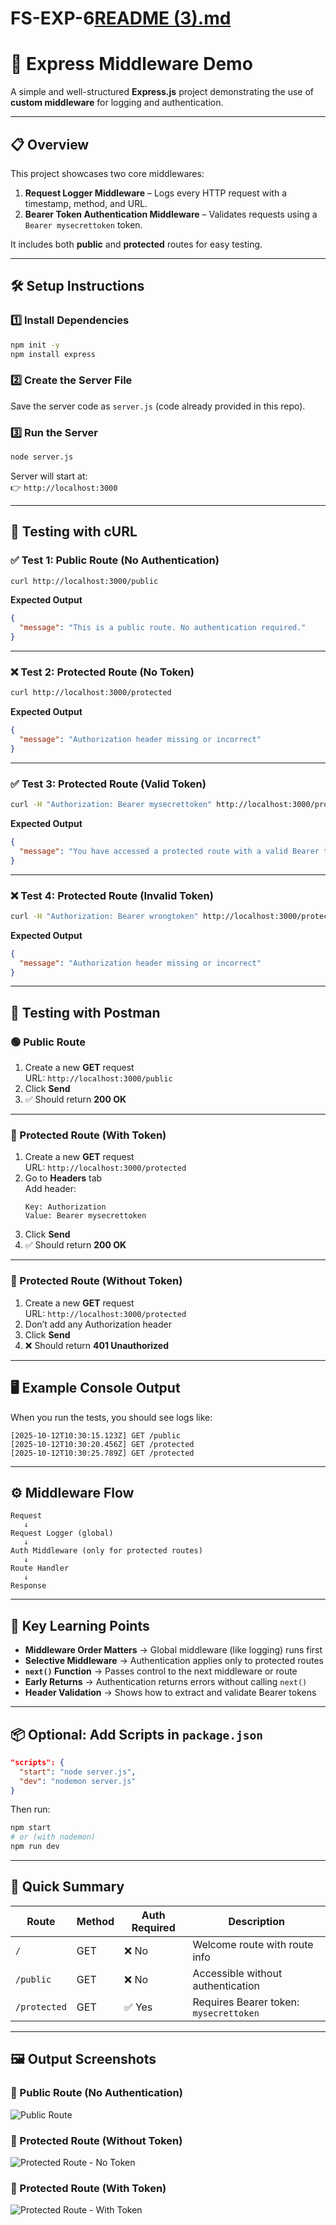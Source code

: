 # FS-EXP-6[README (3).md](https://github.com/user-attachments/files/23217468/README.3.md)
# 🚀 Express Middleware Demo

A simple and well-structured **Express.js** project demonstrating the use of **custom middleware** for logging and authentication.

---

## 📋 Overview

This project showcases two core middlewares:
1. **Request Logger Middleware** – Logs every HTTP request with a timestamp, method, and URL.  
2. **Bearer Token Authentication Middleware** – Validates requests using a `Bearer mysecrettoken` token.

It includes both **public** and **protected** routes for easy testing.

---

## 🛠️ Setup Instructions

### 1️⃣ Install Dependencies
```bash
npm init -y
npm install express
```

### 2️⃣ Create the Server File
Save the server code as `server.js` (code already provided in this repo).

### 3️⃣ Run the Server
```bash
node server.js
```

Server will start at:  
👉 `http://localhost:3000`

---

## 🧪 Testing with cURL

### ✅ Test 1: Public Route (No Authentication)
```bash
curl http://localhost:3000/public
```
**Expected Output**
```json
{
  "message": "This is a public route. No authentication required."
}
```

---

### ❌ Test 2: Protected Route (No Token)
```bash
curl http://localhost:3000/protected
```
**Expected Output**
```json
{
  "message": "Authorization header missing or incorrect"
}
```

---

### ✅ Test 3: Protected Route (Valid Token)
```bash
curl -H "Authorization: Bearer mysecrettoken" http://localhost:3000/protected
```
**Expected Output**
```json
{
  "message": "You have accessed a protected route with a valid Bearer token!"
}
```

---

### ❌ Test 4: Protected Route (Invalid Token)
```bash
curl -H "Authorization: Bearer wrongtoken" http://localhost:3000/protected
```
**Expected Output**
```json
{
  "message": "Authorization header missing or incorrect"
}
```

---

## 🧰 Testing with Postman

### 🟢 Public Route
1. Create a new **GET** request  
   URL: `http://localhost:3000/public`  
2. Click **Send**  
3. ✅ Should return **200 OK**

---

### 🔐 Protected Route (With Token)
1. Create a new **GET** request  
   URL: `http://localhost:3000/protected`  
2. Go to **Headers** tab  
   Add header:
   ```
   Key: Authorization
   Value: Bearer mysecrettoken
   ```
3. Click **Send**  
4. ✅ Should return **200 OK**

---

### 🔴 Protected Route (Without Token)
1. Create a new **GET** request  
   URL: `http://localhost:3000/protected`  
2. Don’t add any Authorization header  
3. Click **Send**  
4. ❌ Should return **401 Unauthorized**

---

## 🖥️ Example Console Output
When you run the tests, you should see logs like:
```
[2025-10-12T10:30:15.123Z] GET /public
[2025-10-12T10:30:20.456Z] GET /protected
[2025-10-12T10:30:25.789Z] GET /protected
```

---

## ⚙️ Middleware Flow

```
Request 
   ↓
Request Logger (global)
   ↓
Auth Middleware (only for protected routes)
   ↓
Route Handler
   ↓
Response
```

---

## 🧠 Key Learning Points

- **Middleware Order Matters** → Global middleware (like logging) runs first  
- **Selective Middleware** → Authentication applies only to protected routes  
- **`next()` Function** → Passes control to the next middleware or route  
- **Early Returns** → Authentication returns errors without calling `next()`  
- **Header Validation** → Shows how to extract and validate Bearer tokens  

---

## 📦 Optional: Add Scripts in `package.json`
```json
"scripts": {
  "start": "node server.js",
  "dev": "nodemon server.js"
}
```
Then run:
```bash
npm start
# or (with nodemon)
npm run dev
```

---

## 🏁 Quick Summary

| Route | Method | Auth Required | Description |
|-------|---------|----------------|--------------|
| `/` | GET | ❌ No | Welcome route with route info |
| `/public` | GET | ❌ No | Accessible without authentication |
| `/protected` | GET | ✅ Yes | Requires Bearer token: `mysecrettoken` |

---

## 🖼️ Output Screenshots

### 📌 Public Route (No Authentication)
![Public Route](OUTPUT/output%201.png)

### 📌 Protected Route (Without Token)
![Protected Route - No Token](OUTPUT/output%202.png)

### 📌 Protected Route (With Token)
![Protected Route - With Token](OUTPUT/output%203.png)
